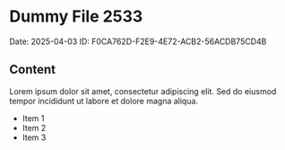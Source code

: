 # Dummy File 2533

Date: 2025-04-03
ID: F0CA762D-F2E9-4E72-ACB2-56ACDB75CD4B

## Content

Lorem ipsum dolor sit amet, consectetur adipiscing elit.
Sed do eiusmod tempor incididunt ut labore et dolore magna aliqua.

* Item 1
* Item 2
* Item 3

